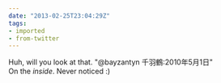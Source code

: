 ```yaml
---
date: "2013-02-25T23:04:29Z"
tags:
- imported
- from-twitter
---
```

Huh, will you look at that. "@bayzantyn 千羽鶴:2010年5月1日"\
On the *inside*. Never noticed :\)
